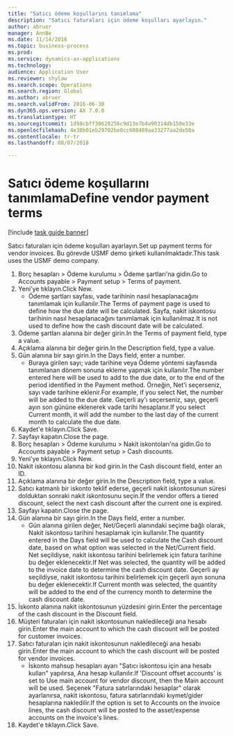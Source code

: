 ```yaml
--- 
title: "Satıcı ödeme koşullarını tanımlama"
description: "Satıcı faturaları için ödeme koşulları ayarlayın."
author: abruer
manager: AnnBe
ms.date: 11/14/2016
ms.topic: business-process
ms.prod: 
ms.service: dynamics-ax-applications
ms.technology: 
audience: Application User
ms.reviewer: shylaw
ms.search.scope: Operations
ms.search.region: Global
ms.author: abruer
ms.search.validFrom: 2016-06-30
ms.dyn365.ops.version: AX 7.0.0
ms.translationtype: HT
ms.sourcegitcommit: 1d98cbff30620256c9d13e7b4a90314db150e33e
ms.openlocfilehash: 4e38b01eb29702be0cc608489aa33277aa2de50a
ms.contentlocale: tr-tr
ms.lasthandoff: 08/07/2018

---
```

# <a name="define-vendor-payment-terms"></a><span data-ttu-id="af0c4-103">Satıcı ödeme koşullarını tanımlama</span><span class="sxs-lookup"><span data-stu-id="af0c4-103">Define vendor payment terms</span></span>

[!include [task guide banner](../../includes/task-guide-banner.md)]

<span data-ttu-id="af0c4-104">Satıcı faturaları için ödeme koşulları ayarlayın.</span><span class="sxs-lookup"><span data-stu-id="af0c4-104">Set up payment terms for vendor invoices.</span></span> <span data-ttu-id="af0c4-105">Bu görevde USMF demo şirketi kullanılmaktadır.</span><span class="sxs-lookup"><span data-stu-id="af0c4-105">This task uses the USMF demo company.</span></span>

1. <span data-ttu-id="af0c4-106">Borç hesapları > Ödeme kurulumu > Ödeme şartları'na gidin.</span><span class="sxs-lookup"><span data-stu-id="af0c4-106">Go to Accounts payable > Payment setup > Terms of payment.</span></span>
2. <span data-ttu-id="af0c4-107">Yeni'ye tıklayın.</span><span class="sxs-lookup"><span data-stu-id="af0c4-107">Click New.</span></span>
    * <span data-ttu-id="af0c4-108">Ödeme şartları sayfası, vade tarihinin nasıl hesaplanacağını tanımlamak için kullanılır.</span><span class="sxs-lookup"><span data-stu-id="af0c4-108">The Terms of payment page is used to define how the due date will be calculated.</span></span> <span data-ttu-id="af0c4-109">Sayfa, nakit iskontosu tarihinin nasıl hesaplanacağını tanımlamak için kullanılmaz.</span><span class="sxs-lookup"><span data-stu-id="af0c4-109">It is not used to define how the cash discount date will be calculated.</span></span>  
3. <span data-ttu-id="af0c4-110">Ödeme şartları alanına bir değer girin.</span><span class="sxs-lookup"><span data-stu-id="af0c4-110">In the Terms of payment field, type a value.</span></span>
4. <span data-ttu-id="af0c4-111">Açıklama alanına bir değer girin.</span><span class="sxs-lookup"><span data-stu-id="af0c4-111">In the Description field, type a value.</span></span>
5. <span data-ttu-id="af0c4-112">Gün alanına bir sayı girin.</span><span class="sxs-lookup"><span data-stu-id="af0c4-112">In the Days field, enter a number.</span></span>
    * <span data-ttu-id="af0c4-113">Buraya girilen sayı; vade tarihine veya Ödeme yöntemi sayfasında tanımlanan dönem sonuna ekleme yapmak için kullanılır.</span><span class="sxs-lookup"><span data-stu-id="af0c4-113">The number entered here will be used to add to the due date, or to the end of the period identified in the Payment method.</span></span> <span data-ttu-id="af0c4-114">Örneğin, Net'i seçerseniz, sayı vade tarihine eklenir.</span><span class="sxs-lookup"><span data-stu-id="af0c4-114">For example, if you select Net, the number will be added to the due date.</span></span> <span data-ttu-id="af0c4-115">Geçerli ay'ı seçerseniz, sayı, geçerli ayın son gününe eklenerek vade tarihi hesaplanır.</span><span class="sxs-lookup"><span data-stu-id="af0c4-115">If you select Current month, it will add the number to the last day of the current month to calculate the due date.</span></span>  
6. <span data-ttu-id="af0c4-116">Kaydet'e tıklayın.</span><span class="sxs-lookup"><span data-stu-id="af0c4-116">Click Save.</span></span>
7. <span data-ttu-id="af0c4-117">Sayfayı kapatın.</span><span class="sxs-lookup"><span data-stu-id="af0c4-117">Close the page.</span></span>
8. <span data-ttu-id="af0c4-118">Borç hesapları > Ödeme kurulumu > Nakit iskontoları'na gidin.</span><span class="sxs-lookup"><span data-stu-id="af0c4-118">Go to Accounts payable > Payment setup > Cash discounts.</span></span>
9. <span data-ttu-id="af0c4-119">Yeni'ye tıklayın.</span><span class="sxs-lookup"><span data-stu-id="af0c4-119">Click New.</span></span>
10. <span data-ttu-id="af0c4-120">Nakit iskontosu alanına bir kod girin.</span><span class="sxs-lookup"><span data-stu-id="af0c4-120">In the Cash discount field, enter an ID.</span></span>
11. <span data-ttu-id="af0c4-121">Açıklama alanına bir değer girin.</span><span class="sxs-lookup"><span data-stu-id="af0c4-121">In the Description field, type a value.</span></span>
12. <span data-ttu-id="af0c4-122">Satıcı katmanlı bir iskonto teklif ederse, geçerli nakit iskontosunun süresi dolduktan sonraki nakit iskontosunu seçin.</span><span class="sxs-lookup"><span data-stu-id="af0c4-122">If the vendor offers a tiered discount, select the next cash discount after the current one is expired.</span></span>
13. <span data-ttu-id="af0c4-123">Sayfayı kapatın.</span><span class="sxs-lookup"><span data-stu-id="af0c4-123">Close the page.</span></span>
14. <span data-ttu-id="af0c4-124">Gün alanına bir sayı girin.</span><span class="sxs-lookup"><span data-stu-id="af0c4-124">In the Days field, enter a number.</span></span>
    * <span data-ttu-id="af0c4-125">Gün alanına girilen değer, Net/Geçerli alanındaki seçime bağlı olarak, Nakit iskontosu tarihini hesaplamak için kullanılır.</span><span class="sxs-lookup"><span data-stu-id="af0c4-125">The quantity entered in the Days field will be used to calculate the Cash discount date, based on what option was selected in the Net/Current field.</span></span> <span data-ttu-id="af0c4-126">Net seçildiyse, nakit iskontosu tarihini belirlemek için fatura tarihine bu değer eklenecektir.</span><span class="sxs-lookup"><span data-stu-id="af0c4-126">If Net was selected, the quantity will be added to the invoice date to determine the cash discount date.</span></span> <span data-ttu-id="af0c4-127">Geçerli ay seçildiyse, nakit iskontosu tarihini belirlemek için geçerli ayın sonuna bu değer eklenecektir.</span><span class="sxs-lookup"><span data-stu-id="af0c4-127">If Current month was selected, the quantity will be added to the end of the currency month to determine the cash discount date.</span></span>  
15. <span data-ttu-id="af0c4-128">İskonto alanına nakit iskontosunun yüzdesini girin.</span><span class="sxs-lookup"><span data-stu-id="af0c4-128">Enter the percentage of the cash discount in the Discount field.</span></span> 
16. <span data-ttu-id="af0c4-129">Müşteri faturaları için nakit iskontosunun nakledileceği ana hesabı girin.</span><span class="sxs-lookup"><span data-stu-id="af0c4-129">Enter the main account to which the cash discount will be posted for customer invoices.</span></span>
17. <span data-ttu-id="af0c4-130">Satıcı faturaları için nakit iskontosunun nakledileceği ana hesabı girin.</span><span class="sxs-lookup"><span data-stu-id="af0c4-130">Enter the main account to which the cash discount will be posted for vendor invoices.</span></span>
    * <span data-ttu-id="af0c4-131">İskonto mahsup hesapları ayarı "Satıcı iskontosu için ana hesabı kullan" yapılırsa, Ana hesap kullanılır.</span><span class="sxs-lookup"><span data-stu-id="af0c4-131">If 'Discount offset accounts' is set to Use main account for vendor discount, then the Main account will be used.</span></span>  <span data-ttu-id="af0c4-132">Seçenek "Fatura satırlarındaki hesaplar" olarak ayarlanırsa, nakit iskontosu, fatura satırlarındaki kıymet/gider hesaplarına nakledilir.</span><span class="sxs-lookup"><span data-stu-id="af0c4-132">If the option is set to Accounts on the invoice lines, the cash discount will be posted to the asset/expense accounts on the invoice's lines.</span></span>  
18. <span data-ttu-id="af0c4-133">Kaydet'e tıklayın.</span><span class="sxs-lookup"><span data-stu-id="af0c4-133">Click Save.</span></span>



